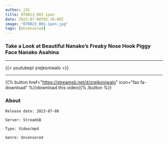 ```yaml
---
author: j91
title: 070823_001-1pon
date: 2023-07-08T02:10:00Z
image: "070823_001-1pon.jpg"
tags: [Uncensored]
---
```


### Take a Look at Beautiful Nanako’s Freaky Nose Hook Piggy Face Nanako Asahina
___

{{< youtubepl zrejkoniwalo >}}
___

{{% button href="https://streamsb.net/d/zrejkoniwalo" icon="fas fa-download" %}}download this video{{% /button %}}
### About

`Release date: 2023-07-08`

`Server: StreamSB`

`Type: Video/mp4`

`Genre:	Uncensored`